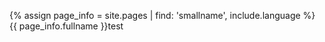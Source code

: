 {% assign page_info = site.pages | find: 'smallname', include.language %}
{{ page_info.fullname }}test